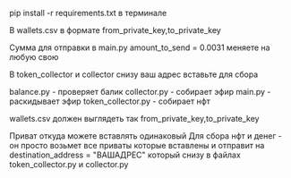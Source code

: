 pip install -r requirements.txt в терминале


В wallets.csv в формате
from_private_key,to_private_key


Сумма для отправки в main.py amount_to_send = 0.0031 меняете на любую свою


В token_collector и collector снизу ваш адрес вставьте для сбора

balance.py - проверяет балик
collector.py - собирает эфир
main.py - раскидывает эфир
token_collector.py - собирает нфт

wallets.csv должен выглядеть так
from_private_key,to_private_key


Приват откуда можете вставлять одинаковый
Для сбора нфт и денег - он просто возьмет все приваты которые вставлены и отправит на destination_address = "ВАШАДРЕС" который снизу в файлах token_collector.py и collector.py
